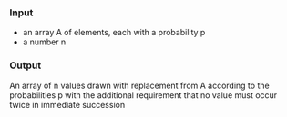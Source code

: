 ### Input

- an array A of elements, each with a probability p
- a number n

### Output

An array of n values drawn with replacement from A according to the probabilities p with the additional requirement that no value must occur twice in immediate succession
